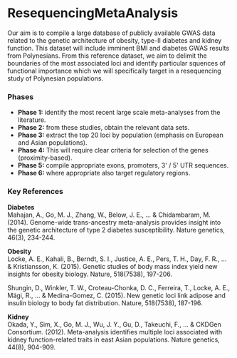 # ResequencingMetaAnalysis
Our aim is to compile a large database of publicly available GWAS data related to the genetic architecture of obesity, type-II diabetes and kidney function. This dataset will include imminent BMI and diabetes GWAS results from Polynesians. From this reference dataset, we aim to delimit the boundaries of the most associated loci and identify particular squences of functional importance which we will specifically target in a resequencing study of Polynesian populations.

### Phases  

 - __Phase 1:__  identify the most recent large scale meta-analyses from the literature.  
 - __Phase 2:__  from these studies, obtain the relevant data sets.  
 - __Phase 3:__  extract the top 20 loci by population (emphasis on European and Asian populations).  
 - __Phase 4:__  This will require clear criteria for selection of the genes (proximity-based).    
 - __Phase 5:__  compile appropriate exons, promoters, 3' / 5' UTR sequences.  
 - __Phase 6:__  where appropriate also target regulatory regions.  
 

### Key References  

__Diabetes__  
Mahajan, A., Go, M. J., Zhang, W., Below, J. E., ... & Chidambaram, M. (2014). Genome-wide trans-ancestry meta-analysis provides insight into the genetic architecture of type 2 diabetes susceptibility. Nature genetics, 46(3), 234-244.  

__Obesity__   
Locke, A. E., Kahali, B., Berndt, S. I., Justice, A. E., Pers, T. H., Day, F. R., ... & Kristiansson, K. (2015). Genetic studies of body mass index yield new insights for obesity biology. Nature, 518(7538), 197-206.  

Shungin, D., Winkler, T. W., Croteau-Chonka, D. C., Ferreira, T., Locke, A. E., Mägi, R., ... & Medina-Gomez, C. (2015). New genetic loci link adipose and insulin biology to body fat distribution. Nature, 518(7538), 187-196.  

__Kidney__  
Okada, Y., Sim, X., Go, M. J., Wu, J. Y., Gu, D., Takeuchi, F., ... & CKDGen Consortium. (2012). Meta-analysis identifies multiple loci associated with kidney function-related traits in east Asian populations. Nature genetics, 44(8), 904-909.  


